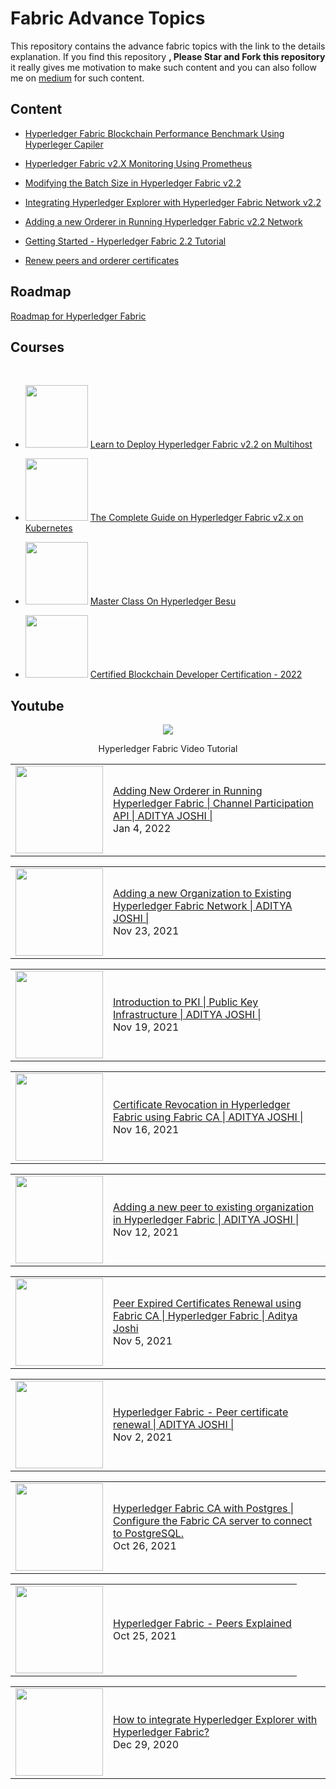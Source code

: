 # Fabric Advance Topics

This repository contains the advance fabric topics with the link to the details explanation. If you find this repository **, Please Star and Fork this repository** it really gives me motivation to make such content and you can also follow me on [medium](https://adityaajoshi.medium.com/) for such content.


## Content
- [Hyperledger Fabric Blockchain Performance Benchmark Using Hyperleger Capiler](https://adityaajoshi.medium.com/hyperledger-fabric-blockchain-performance-benchmark-using-hyperleger-capiler-66d9a9af5cce)
- [Hyperledger Fabric v2.X Monitoring Using Prometheus](https://medium.com/coinmonks/hyperledger-fabric-v2-x-monitoring-using-prometheus-974e433073f5)
- [Modifying the Batch Size in Hyperledger Fabric v2.2](https://medium.com/coinmonks/modifying-the-batch-size-in-hyperledger-fabric-v2-2-3ec2dd779e2b)
- [Integrating Hyperledger Explorer with Hyperledger Fabric Network v2.2](https://medium.com/coinmonks/integrating-hyperledger-explorer-with-hyperledger-fabric-network-v2-2-9a70e4c5311)
- [Adding a new Orderer in Running Hyperledger Fabric v2.2 Network](https://medium.com/coinmonks/adding-a-new-orderer-in-running-hyperledger-fabric-v2-2-network-4c90c8315ae1)
- [Getting Started - Hyperledger Fabric 2.2 Tutorial](https://adityaajoshi.medium.com/hyperledger-fabric-2-2-tutorial-eb21618d5fa)

- [Renew peers and orderer certificates](./cert-renewal/)

## Roadmap
[Roadmap for Hyperledger Fabric](https://hungry-scallop-e75.notion.site/Hyperledger-Fabric-Roadmap-bcad6f640dc7456a9cd9f32e086e621f)

## Courses
<br>

- <img src="https://img-c.udemycdn.com/course/240x135/3741540_d31f_4.jpg" width="100px"/> [Learn to Deploy Hyperledger Fabric v2.2 on Multihost](https://udemy.com/course/learn-to-deploy-hyperledger-fabric-v22-on-multihost/)

- <img src="https://img-c.udemycdn.com/course/240x135/3970920_6f16_4.jpg" width="100px"/> [The Complete Guide on Hyperledger Fabric v2.x on Kubernetes](https://www.udemy.com/course/hyperledger-fabric-on-kubernetes-complete-guide)

- <img src="https://img-c.udemycdn.com/course/240x135/3815532_1edc_2.jpg" width="100px"/> [Master Class On Hyperledger Besu](https://udemy.com/course/hyperledger-besu-master-class)

- <img src="https://img-c.udemycdn.com/course/240x135/3814476_e3c7.jpg" width="100px"/> [Certified Blockchain Developer Certification - 2022](https://www.udemy.com/course/certified-blockchain-developer-certification)

## Youtube
<div align="center">

[<img src="https://img.shields.io/badge/-Subscribe-red?style=for-the-badge&logo=youtube&logoColor=white"/>](https://www.youtube.com/channel/UCL0SMt31uGzKqbKCQ7Zprxg?sub_confirmation=1)

Hyperledger Fabric Video Tutorial

</div>
<!-- YOUTUBE:START --><table><tr><td><a href="https://www.youtube.com/watch?v=wr2eqcuzrAU"><img width="140px" src="https://i.ytimg.com/vi/wr2eqcuzrAU/mqdefault.jpg"></a></td>
<td><a href="https://www.youtube.com/watch?v=wr2eqcuzrAU">Adding New Orderer in Running Hyperledger Fabric | Channel Participation API | ADITYA JOSHI |</a><br/>Jan 4, 2022</td></tr></table>
<table><tr><td><a href="https://www.youtube.com/watch?v=C0unM4XuIoM"><img width="140px" src="https://i.ytimg.com/vi/C0unM4XuIoM/mqdefault.jpg"></a></td>
<td><a href="https://www.youtube.com/watch?v=C0unM4XuIoM">Adding a new Organization to Existing Hyperledger Fabric Network  | ADITYA JOSHI |</a><br/>Nov 23, 2021</td></tr></table>
<table><tr><td><a href="https://www.youtube.com/watch?v=xLwfqc3rkrI"><img width="140px" src="https://i.ytimg.com/vi/xLwfqc3rkrI/mqdefault.jpg"></a></td>
<td><a href="https://www.youtube.com/watch?v=xLwfqc3rkrI">Introduction to PKI | Public Key Infrastructure  | ADITYA JOSHI |</a><br/>Nov 19, 2021</td></tr></table>
<table><tr><td><a href="https://www.youtube.com/watch?v=p7DdCqisNVA"><img width="140px" src="https://i.ytimg.com/vi/p7DdCqisNVA/mqdefault.jpg"></a></td>
<td><a href="https://www.youtube.com/watch?v=p7DdCqisNVA">Certificate Revocation in Hyperledger Fabric using Fabric CA | ADITYA JOSHI |</a><br/>Nov 16, 2021</td></tr></table>
<table><tr><td><a href="https://www.youtube.com/watch?v=cjXJrlP2owc"><img width="140px" src="https://i.ytimg.com/vi/cjXJrlP2owc/mqdefault.jpg"></a></td>
<td><a href="https://www.youtube.com/watch?v=cjXJrlP2owc">Adding a new peer to existing organization in Hyperledger Fabric | ADITYA JOSHI |</a><br/>Nov 12, 2021</td></tr></table>
<table><tr><td><a href="https://www.youtube.com/watch?v=wozZUYg4RF8"><img width="140px" src="https://i.ytimg.com/vi/wozZUYg4RF8/mqdefault.jpg"></a></td>
<td><a href="https://www.youtube.com/watch?v=wozZUYg4RF8">Peer Expired Certificates Renewal using Fabric CA | Hyperledger Fabric | Aditya Joshi</a><br/>Nov 5, 2021</td></tr></table>
<table><tr><td><a href="https://www.youtube.com/watch?v=yfk1ynliFwE"><img width="140px" src="https://i.ytimg.com/vi/yfk1ynliFwE/mqdefault.jpg"></a></td>
<td><a href="https://www.youtube.com/watch?v=yfk1ynliFwE">Hyperledger Fabric - Peer certificate renewal  | ADITYA JOSHI |</a><br/>Nov 2, 2021</td></tr></table>
<table><tr><td><a href="https://www.youtube.com/watch?v=EHsF8_5YHJs"><img width="140px" src="https://i.ytimg.com/vi/EHsF8_5YHJs/mqdefault.jpg"></a></td>
<td><a href="https://www.youtube.com/watch?v=EHsF8_5YHJs">Hyperledger Fabric CA with Postgres | Configure the Fabric CA server to connect to PostgreSQL.</a><br/>Oct 26, 2021</td></tr></table>
<table><tr><td><a href="https://www.youtube.com/watch?v=QzVDBJJYc6I"><img width="140px" src="https://i.ytimg.com/vi/QzVDBJJYc6I/mqdefault.jpg"></a></td>
<td><a href="https://www.youtube.com/watch?v=QzVDBJJYc6I">Hyperledger Fabric - Peers Explained</a><br/>Oct 25, 2021</td></tr></table>
<table><tr><td><a href="https://www.youtube.com/watch?v=JCyZYoJrb-8"><img width="140px" src="https://i.ytimg.com/vi/JCyZYoJrb-8/mqdefault.jpg"></a></td>
<td><a href="https://www.youtube.com/watch?v=JCyZYoJrb-8">How to integrate Hyperledger Explorer with Hyperledger Fabric?</a><br/>Dec 29, 2020</td></tr></table>
<!-- YOUTUBE:END -->

